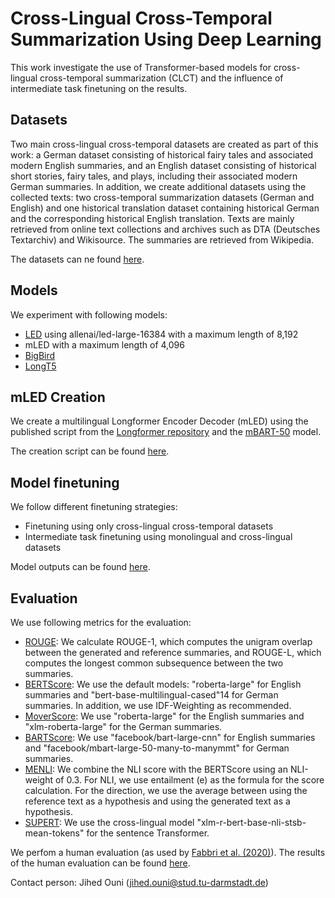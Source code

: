 # Cross-Lingual Cross-Temporal Summarization Using Deep Learning

This work investigate the use of Transformer-based models for cross-lingual cross-temporal summarization (CLCT) and the influence of intermediate task finetuning on the results.


## Datasets 
Two main cross-lingual cross-temporal datasets are created as part of this work: a German dataset consisting of historical fairy tales and associated modern English summaries, and an English dataset consisting of historical short stories, fairy tales, and plays, including their associated modern German summaries. In addition, we create additional datasets using the collected texts: two cross-temporal summarization datasets (German and English) and one historical translation dataset containing historical German and the corresponding historical English translation. Texts are mainly retrieved from online text collections and archives such as DTA (Deutsches Textarchiv) and Wikisource. The summaries are retrieved from Wikipedia.

The datasets can ne found [here](https://drive.google.com/drive/folders/1MUaYjUfiThMX8H7HDJfpujikwmdku-7m?usp=sharing). 

## Models 
We experiment with following models: 
- [LED](https://huggingface.co/allenai/led-large-16384) using allenai/led-large-16384 with a maximum length of 8,192 
- mLED with a maximum length of 4,096
- [BigBird](https://huggingface.co/pszemraj/bigbird-pegasus-large-K-booksum) 
- [LongT5](https://huggingface.co/pszemraj/long-t5-tglobal-base-16384-book-summary) 

## mLED Creation 
We create a multilingual Longformer Encoder Decoder (mLED) using the published script from the [Longformer repository](https://github.com/allenai/longformer) and the [mBART-50](https://huggingface.co/facebook/mbart-large-50-many-to-many-mmt) model. 

The creation script can be found [here](https://github.com/jihedouni/CLCT/tree/main/Models/mLED).

## Model finetuning
We follow different finetuning strategies: 
* Finetuning using only cross-lingual cross-temporal datasets 
* Intermediate task finetuning using monolingual and cross-lingual datasets

Model outputs can be found [here](https://drive.google.com/drive/folders/138bl4ELZU-Krp-nsChzDpY2vTsyJSWLf?usp=sharing). 


## Evaluation 

We use following metrics for the evaluation: 
* [ROUGE](https://pypi.org/project/rouge-score/): We calculate ROUGE-1, which computes the unigram overlap between the generated and reference summaries, and ROUGE-L, which computes the longest common subsequence between the two summaries.
* [BERTScore](https://github.com/Tiiiger/bert_score): We use the default models: "roberta-large" for English summaries and "bert-base-multilingual-cased"14 for German summaries. In addition, we use IDF-Weighting as recommended.
* [MoverScore](https://github.com/AIPHES/emnlp19-moverscore): We use "roberta-large" for the English summaries
and "xlm-roberta-large" for the German summaries.
* [BARTScore](https://github.com/neulab/BARTScore): We use "facebook/bart-large-cnn" for English summaries and "facebook/mbart-large-50-many-to-manymmt" for German summaries.
* [MENLI](https://github.com/cyr19/MENLI): We combine the NLI score with the BERTScore using an NLI-weight of 0.3. For NLI, we use entailment (e) as the formula for the score calculation. For the direction, we use the average between using the reference text as a hypothesis and using the generated text as a hypothesis.
* [SUPERT](https://github.com/Yale-LILY/SummEval/tree/master/evaluation/summ_eval): We use the cross-lingual model "xlm-r-bert-base-nli-stsb-mean-tokens" for the sentence Transformer.

We perfom a human evaluation (as used by [Fabbri et al. (2020)](https://arxiv.org/abs/2007.12626)). The results of the human evaluation can be found [here](https://drive.google.com/drive/folders/1MWvEuXcX9GTBPGgvjHcBRZu3ZnbMUC8Q?usp=sharing). 



Contact person: Jihed Ouni (jihed.ouni@stud.tu-darmstadt.de)
